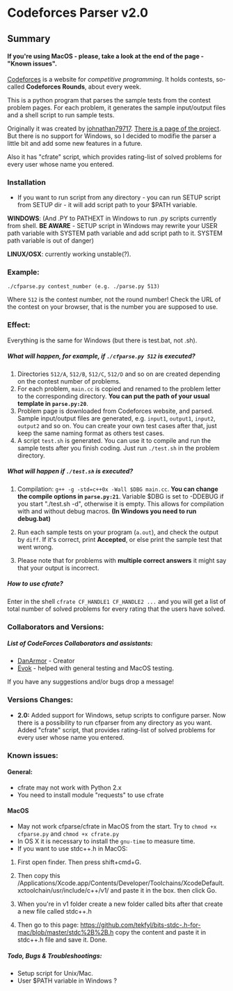 Codeforces Parser v2.0
=================

Summary
-------
#### If you're using MacOS - please, take a look at the end of the page - "Known issues".
[Codeforces](http://codeforces.com/) is a website for _competitive programming_. It holds contests, so-called **Codeforces Rounds**, about every week.

This is a python program that parses the sample tests from the contest problem pages. For each problem, it generates the sample input/output files and a shell script to run sample tests.

Originally it was created by [johnathan79717](https://github.com/johnathan79717). [There is a page of the project](https://github.com/johnathan79717/codeforces-parser). But there is no support for Windows, so I decided to modifie the parser a little bit and add some new features in a future. 

Also it has "cfrate" script, which provides rating-list of solved problems for every user whose name you entered.

### Installation

 * If you want to run script from any directory - you can run SETUP script from SETUP dir - it will add script path to your $PATH variable. 
 
 **WINDOWS**: (And .PY to PATHEXT in Windows to run .py scripts currently from shell. **BE AWARE** - SETUP script in Windows may rewrite your USER path variable with SYSTEM path variable and add script path to it. SYSTEM path variable is out of danger) 
 
 **LINUX/OSX**: currently working unstable(?).
### Example:
`./cfparse.py contest_number (e.g. ./parse.py 513)`

Where `512` is the contest number, not the round number! Check the URL of the contest on your browser, that is the number you are supposed to use.

### Effect:

Everything is the same for Windows (but there is test.bat, not .sh).

##### What will happen, for example, if `./cfparse.py 512` is executed?

1. Directories `512/A`, `512/B`, `512/C`, `512/D` and so on are created depending on the contest number of problems.
2. For each problem, `main.cc` is copied and renamed to the problem letter to the corresponding directory. **You can put the path of your usual template in `parse.py:20`**.
3. Problem page is downloaded from Codeforces website, and parsed. Sample input/output files are generated, e.g. `input1`, `output1`, `input2`, `output2` and so on. You can create your own test cases after that, just keep the same naming format as others test cases.
4. A script `test.sh` is generated. You can use it to compile and run the sample tests after you finish coding. Just run `./test.sh` in the problem directory.

##### What will happen if `./test.sh` is executed?

1. Compilation: `g++ -g -std=c++0x -Wall $DBG main.cc`. **You can change the compile options in `parse.py:21`**. Variable $DBG is set to -DDEBUG if you start "./test.sh -d", otherwise it is empty. This allows for compilation with and without debug macros. **(In Windows you need to run debug.bat)**

2. Run each sample tests on your program (`a.out`), and check the output by `diff`. If it's correct, print **Accepted**, or else print the sample test that went wrong.
3. Please note that for problems with **multiple correct answers** it might say that your output is incorrect.

##### How to use cfrate?

Enter in the shell `cfrate CF_HANDLE1 CF_HANDLE2 ...` and you will get a list of total number of solved problems for every rating that the users have solved.

### Collaborators and Versions:

##### List of CodeForces Collaborators and assistants:
+ [DanArmor](https://codeforces.com/profile/DanArmor) - Creator
+ [Evok](https://codeforces.com/profile/Evok) - helped with general testing and MacOS testing.

If you have any suggestions and/or bugs drop a message!

### Versions Changes:

+ **2.0:**
Added support for Windows, setup scripts to configure parser. Now there is a possibility to run cfparser from any directory as you want.
Added "cfrate" script, that provides rating-list of solved problems for every user whose name you entered. 

### Known issues:
#### General:
* cfrate may not work with Python 2.x
* You need to install module "requests" to use cfrate

#### MacOS
* May not work cfparse/cfrate in MacOS from the start. Try to `chmod +x cfparse.py` and `chmod +x cfrate.py`
* In OS X it is necessary to install the `gnu-time` to measure time.
* If you want to use stdc++.h in MacOS:
1. First open finder. Then press shift+cmd+G.

2. Then copy this /Applications/Xcode.app/Contents/Developer/Toolchains/XcodeDefault.xctoolchain/usr/include/c++/v1/ and paste it in the box. then click Go.

3. When you're in v1 folder create a new folder called bits after that create a new file called stdc++.h

4. Then go to this page: https://github.com/tekfyl/bits-stdc-.h-for-mac/blob/master/stdc%2B%2B.h copy the content and paste it in stdc++.h file and save it. Done.

##### Todo, Bugs & Troubleshootings:

+ Setup script for Unix/Mac.
+ User $PATH variable in Windows ?
